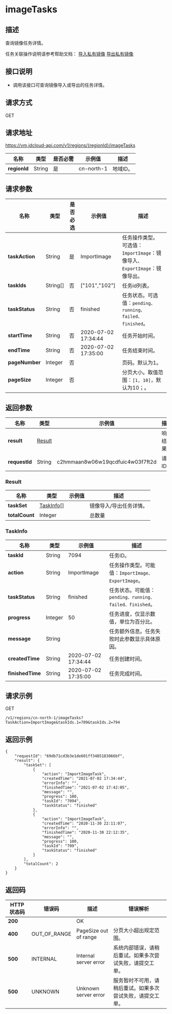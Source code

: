 # imageTasks


## 描述

查询镜像任务详情。

任务关联操作说明请参考帮助文档：
[导入私有镜像](https://docs.jdcloud.com/cn/virtual-machines/import-private-image)
[导出私有镜像](https://docs.jdcloud.com/cn/virtual-machines/export-private-image)

## 接口说明
- 调用该接口可查询镜像导入或导出的任务详情。


## 请求方式
GET

## 请求地址
https://vm.jdcloud-api.com/v1/regions/{regionId}/imageTasks

|名称|类型|是否必需|示例值|描述|
|---|---|---|---|---|
|**regionId**|String|是|cn-north-1|地域ID。|

## 请求参数
|名称|类型|是否必选|示例值|描述|
|---|---|---|---|---|
|**taskAction**|String|是|ImportImage|任务操作类型。<br>可选值：`ImportImage`：镜像导入、`ExportImage`：镜像导出。|
|**taskIds**|String[]|否|\["101","102"]|任务id列表。|
|**taskStatus**|String|否|finished|任务状态。可选值：`pending、running、failed、finished`。|
|**startTime**|String|否|2020-07-02 17:34:44|任务开始时间。|
|**endTime**|String|否|2020-07-02 17:35:00|任务结束时间。|
|**pageNumber**|Integer|否| |页码。默认为1。|
|**pageSize**|Integer|否| |分页大小。取值范围：`[1, 10]`，默认为10；。|


## 返回参数
|名称|类型|示例值|描述|
|---|---|---|---|
|**result**|[Result](imageTasks#user-content-result)| |响应结果。|
|**requestId**|String|c2hmmaan8w06w19qcdfuic4w03f7ft2d|请求ID。|

### <div id="user-content-result">Result</div>
|名称|类型|示例值|描述|
|---|---|---|---|
|**taskSet**|[TaskInfo[]](imageTasks#user-content-taskinfo)| |镜像导入/导出任务详情。|
|**totalCount**|Integer| |总数量|

### <div id="user-content-taskinfo">TaskInfo</div>
|名称|类型|示例值|描述|
|---|---|---|---|
|**taskId**|String| 7094|任务ID。|
|**action**|String|ImportImage|任务操作类型。可能值：`ImportImage、ExportImage`。|
|**taskStatus**|String|finished|任务状态。可能值：`pending、running、failed、finished`。|
|**progress**|Integer|50|任务进度，仅显示数值，单位为百分比。|
|**message**|String| |任务额外信息。任务失败时此参数显示具体原因。|
|**createdTime**|String|2020-07-02 17:34:44|任务创建时间。|
|**finishedTime**|String|2020-07-02 17:35:00|任务完成时间。|


## 请求示例
GET

```
/v1/regions/cn-north-1/imageTasks?TaskAction=ImportImage&taskIds.1=709&taskIds.2=794
```



## 返回示例
```
{
    "requestId": "69db71cd3b3e1de601ff3485183866bf", 
    "result": {
        "taskSet": [
            {
                "action": "ImportImageTask", 
                "createdTime": "2021-07-02 17:34:44", 
                "errorInfo": "", 
                "finishedTime": "2021-07-02 17:42:05", 
                "message": "", 
                "progress": 100, 
                "taskId": "7094", 
                "taskStatus": "finished"
            }, 
            {
                "action": "ImportImageTask", 
                "createdTime": "2020-11-30 22:11:07", 
                "errorInfo": "", 
                "finishedTime": "2020-11-30 22:12:35", 
                "message": "", 
                "progress": 100, 
                "taskId": "709", 
                "taskStatus": "finished"
            }
        ], 
        "totalCount": 2
    }
}
```

## 返回码
|HTTP状态码|错误码|描述|错误解析|
|---|---|---|---|
|**200**||OK||
|**400**|OUT_OF_RANGE|PageSize out of range|分页大小超出规定范围。|
|**500**|INTERNAL|Internal server error|系统内部错误，请稍后重试。如果多次尝试失败，请提交工单。|
|**500**|UNKNOWN|Unknown server error|服务暂时不可用，请稍后重试。如果多次尝试失败，请提交工单。|
